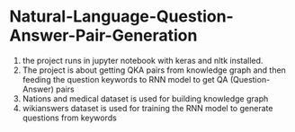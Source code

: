 # Natural-Language-Question-Answer-Pair-Generation

1. the project runs in jupyter notebook with keras and nltk installed.
1. The project is about getting QKA pairs from knowledge graph and then feeding the question keywords to RNN model to get QA (Question-Answer) pairs
1. Nations and medical dataset is used for building knowledge graph
1. wikianswers dataset is used for training the RNN model to generate questions from keywords
